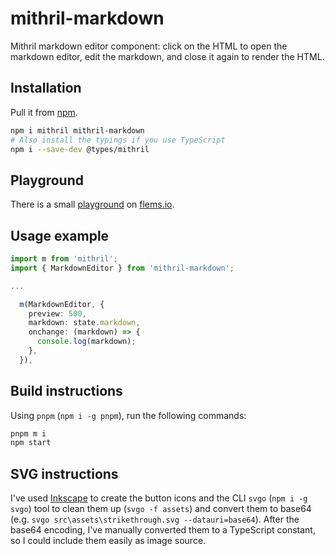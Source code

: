 # mithril-markdown

Mithril markdown editor component: click on the HTML to open the markdown editor, edit the markdown, and close it again to render the HTML.

## Installation

Pull it from [npm](https://www.npmjs.com/package/mithril-markdown).

```bash
npm i mithril mithril-markdown
# Also install the typings if you use TypeScript
npm i --save-dev @types/mithril
```

## Playground

There is a small [playground](xxx) on [flems.io](https://flems.io).

## Usage example

```ts
import m from 'mithril';
import { MarkdownEditor } from 'mithril-markdown';

...

  m(MarkdownEditor, {
    preview: 500,
    markdown: state.markdown,
    onchange: (markdown) => {
      console.log(markdown);
    },
  }),

```

## Build instructions

Using `pnpm` (`npm i -g pnpm`), run the following commands:

```bash
pnpm m i
npm start
```

## SVG instructions

I've used [Inkscape](http://inkscape.org) to create the button icons and the CLI `svgo` (`npm i -g svgo`) tool to clean them up (`svgo -f assets`) and convert them to base64 (e.g. `svgo src\assets\strikethrough.svg --datauri=base64`). After the base64 encoding, I've manually converted them to a TypeScript constant, so I could include them easily as image source.